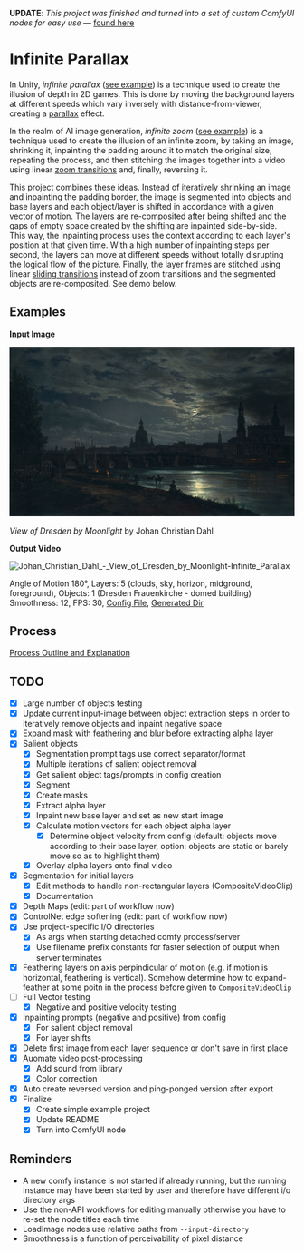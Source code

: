 
**UPDATE**: *This project was finished and turned into a set of custom ComfyUI nodes for easy use* — [found here](https://github.com/christian-byrne/elimination-nodes?tab=readme-ov-file#infinite-parallax-nodes)

# Infinite Parallax

In Unity, *infinite parallax* ([see example](https://www.youtube.com/watch?v=MEy-kIGE-lI)) is a technique used to create the illusion of depth in 2D games. This is done by moving the background layers at different speeds which vary inversely with distance-from-viewer, creating a [parallax](https://en.wikipedia.org/wiki/Parallax) effect.

In the realm of AI image generation, *infinite zoom* ([see example](https://www.youtube.com/watch?v=yDCUTyZD--E)) is a technique used to create the illusion of an infinite zoom, by taking an image, shrinking it, inpainting the padding around it to match the original size, repeating the process, and then stitching the images together into a video using linear [zoom transitions](https://www.youtube.com/watch?v=G01V09CWTJY&t=1s) and, finally, reversing it.

This project combines these ideas. Instead of iteratively shrinking an image and inpainting the padding border, the image is segmented into objects and base layers and each object/layer is shifted in accordance with a given vector of motion. The layers are re-composited after being shifted and the gaps of empty space created by the shifting are inpainted side-by-side. This way, the inpainting process uses the context according to each layer's position at that given time. With a high number of inpainting steps per second, the layers can move at different speeds without totally disrupting the logical flow of the picture. Finally, the layer frames are stitched using linear [sliding transitions](https://www.youtube.com/shorts/S6Ywp-598HI) instead of zoom transitions and the segmented objects are re-composited. See demo below. 

## Examples


**Input Image**

![Johan_Christian_Dahl_-_View_of_Dresden_by_Moonlight](docs/demo/1600px-Johan_Christian_Dahl_-_View_of_Dresden_by_Moonlight_-_Google_Art_Project.jpg)

*View of Dresden by Moonlight* by Johan Christian Dahl

**Output Video**


![Johan_Christian_Dahl_-_View_of_Dresden_by_Moonlight-Infinite_Parallax](projects/example-dresden/output/dresden-final_parallax_video.gif)

Angle of Motion 180°, Layers: 5 (clouds, sky, horizon, midground, foreground), Objects: 1 (Dresden Frauenkirche - domed building) Smoothness: 12, FPS: 30, [Config File](projects/example-dresden/config.json), [Generated Dir](projects/example-dresden)

## Process

[Process Outline and Explanation](docs/process_explanation.md)


## TODO

- [x] Large number of objects testing
- [x] Update current input-image between object extraction steps in order to iteratively remove objects and inpaint negative space
- [x] Expand mask with feathering and blur before extracting alpha layer
- [x] Salient objects
  - [x] Segmentation prompt tags use correct separator/format
  - [x] Multiple iterations of salient object removal
  - [x] Get salient object tags/prompts in config creation
  - [x] Segment
  - [x] Create masks
  - [x] Extract alpha layer
  - [x] Inpaint new base layer and set as new start image
  - [x] Calculate motion vectors for each object alpha layer
    - [x] Determine object velocity from config (default: objects move according to their base layer, option: objects are static or barely move so as to highlight them)
  - [x] Overlay alpha layers onto final video
- [x] Segmentation for initial layers
  - [x] Edit methods to handle non-rectangular layers (CompositeVideoClip)
  - [x] Documentation
- [x] Depth Maps (edit: part of workflow now) 
- [x] ControlNet edge softening (edit: part of workflow now)
- [x] Use project-specific I/O directories
  - [x] As args when starting detached comfy process/server
  - [x] Use filename prefix constants for faster selection of output when server terminates
- [x] Feathering layers on axis perpindicular of motion (e.g. if motion is horizontal, feathering is vertical). Somehow determine how to expand-feather at some poitn in the process before given to `CompositeVideoClip`
- [ ] Full Vector testing
  - [x] Negative and positive velocity testing
- [x] Inpainting prompts (negative and positive) from config
  - [x] For salient object removal
  - [x] For layer shifts
- [x] Delete first image from each layer sequence or don't save in first place
- [x] Auomate video post-processing
  - [x] Add sound from library
  - [x] Color correction
- [x] Auto create reversed version and ping-ponged version after export
- [x] Finalize
  - [x] Create simple example project
  - [x] Update README
  - [x] Turn into ComfyUI node

## Reminders

- A new comfy instance is not started if already running, but the running instance may have been started by user and therefore have different i/o directory args
- Use the non-API workflows for editing manually otherwise you have to re-set the node titles each time
- LoadImage nodes use relative paths from `--input-directory`
- Smoothness is a function of perceivability of pixel distance

